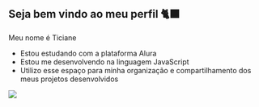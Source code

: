 ## Seja bem vindo ao meu perfil 🐈‍⬛

Meu nome é Ticiane
- Estou estudando com a plataforma Alura
- Estou me desenvolvendo na linguagem JavaScript
- Utilizo esse espaço para minha organização e compartilhamento dos meus projetos desenvolvidos

![](https://media.tenor.com/TP12G5jWn24AAAAi/nerd.gif)
